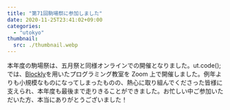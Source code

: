 ```yaml
---
title: "第71回駒場祭に参加しました"
date: 2020-11-25T23:41:02+09:00
categories:
  - "utokyo"
thumbnail:
  src: ./thumbnail.webp
---
```


本年度の駒場祭は、五月祭と同様オンラインでの開催となりました。ut.code();では、[Blockly](https://github.com/google/blockly)を用いたプログラミング教室を Zoom 上で開催しました。例年よりも小規模なものになってしまったものの、熱心に取り組んでくださった皆様に支えられ、本年度も最後まで走りきることができました。お忙しい中ご参加いただいた方、本当にありがとうございました！
